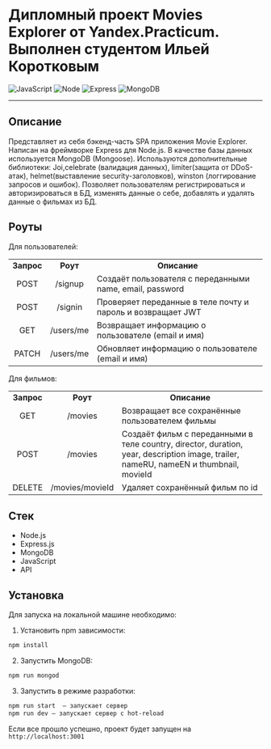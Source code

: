 # **Дипломный проект Movies Explorer от Yandex.Practicum. Выполнен студентом Ильей Коротковым**


![JavaScript](https://img.shields.io/badge/-JavaScript-f3de35?logo=javaScript&logoColor=black)
![Node](https://img.shields.io/badge/-Node.js-469837?logo=Node.js&logoColor=white)
![Express](https://img.shields.io/badge/-Express-000000?logo=express&logoColor=white)
![MongoDB](https://img.shields.io/badge/-MongoDB-56a14b?logo=mongodb&logoColor=white)

___

## Описание
Представляет из себя бэкенд-часть SPA приложения Movie Explorer. Написан на фреймворке Express для Node.js. В качестве базы данных используется MongoDB (Mongoose). Используются дополнительные библиотеки: Joi,celebrate (валидация данных), limiter(защита от DDoS-атак), helmet(выставление security-заголовков), winston (логгирование запросов и ошибок). Позволяет пользователям регистрироваться и авторизироваться в БД, изменять данные о себе, добавлять и удалять данные о фильмах из БД.

## Роуты
Для пользователей:</br>
<table>
<tr>
<td align="center"><strong>Запрос</strong></th>
<td align="center"><strong>Роут</strong></th>
<td align="center"> <strong>Описание</strong></th>
</tr>

<tr>
<td align="center">POST</td>
<td align="center">/signup</td>
<td>Создаёт пользователя с переданными name, email, password</td>
</tr>

<tr>
<td align="center">POST</td>
<td align="center">/signin</td>
<td>Проверяет переданные в теле почту и пароль и возвращает JWT</td>
</tr>

<tr>
<td align="center">GET</td>
<td align="center">/users/me</td>
<td>Возвращает информацию о пользователе (email и имя)</td>
</tr>

<tr>
<td align="center">PATCH</td>
<td align="center">/users/me</td>
<td>Обновляет информацию о пользователе (email и имя)</td>
</tr>
</table>


Для фильмов:</br>
<table>
<tr>
<td align="center"><strong>Запрос</strong></th>
<td align="center"><strong>Роут</strong></th>
<td align="center"> <strong>Описание</strong></th>
</tr>

<tr>
<td align="center">GET</td>
<td align="center">/movies</td>
<td>Возвращает все сохранённые пользователем фильмы</td>
</tr>

<tr>
<td align="center">POST</td>
<td align="center">/movies</td>
<td>Создаёт фильм с переданными в теле country, director, duration, year, description image, trailer, nameRU, nameEN и thumbnail, movieId</td>
</tr>

<tr>
<td align="center">DELETE</td>
<td align="center">/movies/movieId</td>
<td>Удаляет сохранённый фильм по id</td>
</tr>

</table>

## Стек

- Node.js
- Express.js
- MongoDB
- JavaScript
- API

## Установка

Для запуска на локальной машине необходимо:

1. Установить npm зависимости:</br>

```sh
npm install
```

2. Запустить MongoDB:

```sh
npm run mongod
```

3. Запустить в режиме разработки:</br>

```sh
npm run start  — запускает сервер
npm run dev — запускает сервер с hot-reload
```

Если все прошло успешно, проект будет запущен на `http://localhost:3001`
